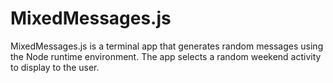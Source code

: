 # MixedMessages.js
MixedMessages.js is a terminal app that generates random messages using the Node runtime environment. The app selects a random weekend activity to display to the user.
